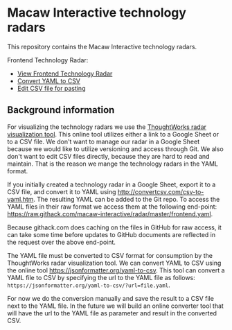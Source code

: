 # Macaw Interactive technology radars

This repository contains the Macaw Interactive technology radars.

Frontend Technology Radar:
- [View Frontend Technology Radar](https://radar.thoughtworks.com/?sheetId=https%3A%2F%2Fraw.githack.com%2Fmacaw-interactive%2Fradar%2Fmaster%2Ffrontend.csv)
- [Convert YAML to CSV](https://jsonformatter.org/yaml-to-csv/?url=https://raw.githack.com/macaw-interactive/radar/master/frontend.yaml)
- [Edit CSV file for pasting](https://github.com/macaw-interactive/radar/edit/master/frontend.csv)

## Background information

For visualizing the technology radars we use the [ThoughtWorks radar visualization tool](https://www.thoughtworks.com/radar/how-to-byor).
This online tool utilizes either a link to a Google Sheet or to a CSV file. We don't want to manage our radar in a Google Sheet 
because we would like to utilize versioning and access through Git. We also don't want to edit CSV files directly, because they are
hard to read and maintain. That is the reason we mange the technology radars in the YAML format.

If you initially created a technology radar in a Google Sheet, export it to a CSV file, and convert it to YAML using http://convertcsv.com/csv-to-yaml.htm. The resulting YAML can be added to the Git repo. To access the YAML files in their 
raw format we access them at the following end-point: https://raw.githack.com/macaw-interactive/radar/master/frontend.yaml.

Because githack.com does caching on the files in GitHub for raw access, it can take some time before updates to GitHub documents are
reflected in the request over the above end-point.

The YAML file must be converted to CSV format for consumption by the ThoughtWorks radar visualization tool. We can convert YAML to 
CSV using the online tool https://jsonformatter.org/yaml-to-csv. This tool can convert a YAML file to CSV by specifying the url to the
YAML file as follows: ```https://jsonformatter.org/yaml-to-csv/?url=file.yaml```.

For now we do the conversion manually and save the result to a CSV file next to the YAML file. In the future we will build an online
converter tool that will have the url to the YAML file as parameter and result in the converted CSV.
